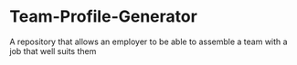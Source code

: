 # Team-Profile-Generator
A repository that allows an employer to be able to assemble a team with a job that well suits them
